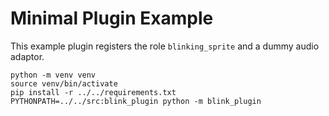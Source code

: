# Minimal Plugin Example

This example plugin registers the role `blinking_sprite` and a dummy audio adaptor.

```
python -m venv venv
source venv/bin/activate
pip install -r ../../requirements.txt
PYTHONPATH=../../src:blink_plugin python -m blink_plugin
```

